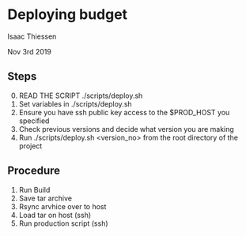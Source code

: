 # Deploying budget
Isaac Thiessen

Nov 3rd 2019

## Steps
0. READ THE SCRIPT ./scripts/deploy.sh
1. Set variables in ./scripts/deploy.sh
2. Ensure you have ssh public key access to the $PROD_HOST you specified
3. Check previous versions and decide what version you are making
4. Run ./scripts/deploy.sh <version_no> from the root directory of the project


## Procedure
 1. Run Build
 2. Save tar archive
 3. Rsync arvhice over to host
 4. Load tar on host (ssh)
 5. Run production script (ssh)
